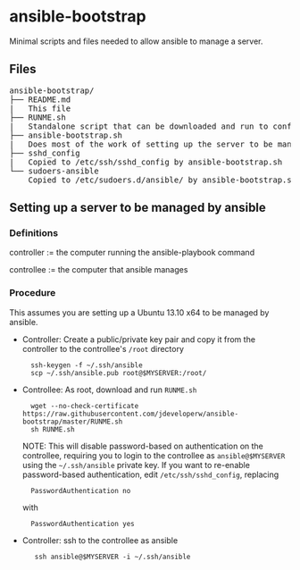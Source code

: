 ansible-bootstrap
=================

Minimal scripts and files needed to allow ansible to manage a server.

## Files

<pre>
ansible-bootstrap/
├── README.md
|   This file
├── RUNME.sh
|   Standalone script that can be downloaded and run to configure a server to be managed by ansible
├── ansible-bootstrap.sh
|   Does most of the work of setting up the server to be managed by ansible.
├── sshd_config
|   Copied to /etc/ssh/sshd_config by ansible-bootstrap.sh
└── sudoers-ansible
    Copied to /etc/sudoers.d/ansible/ by ansible-bootstrap.sh
</pre>

## Setting up a server to be managed by ansible

### Definitions

controller := the computer running the ansible-playbook command

controllee := the computer that ansible manages

### Procedure

This assumes you are setting up a Ubuntu 13.10 x64 to be managed by ansible.

- Controller: Create a public/private key pair and copy it from the controller to the controllee's `/root` directory

        ssh-keygen -f ~/.ssh/ansible
        scp ~/.ssh/ansible.pub root@$MYSERVER:/root/

- Controllee: As root, download and run `RUNME.sh`
  
        wget --no-check-certificate https://raw.githubusercontent.com/jdeveloperw/ansible-bootstrap/master/RUNME.sh
        sh RUNME.sh

  NOTE: This will disable password-based on authentication on the controllee,
  requiring you to login to the controllee as `ansible@$MYSERVER` using the `~/.ssh/ansible` private key.
  If you want to re-enable password-based authentication, edit `/etc/ssh/sshd_config`, replacing

        PasswordAuthentication no

  with

        PasswordAuthentication yes

- Controller: ssh to the controllee as ansible

         ssh ansible@$MYSERVER -i ~/.ssh/ansible
